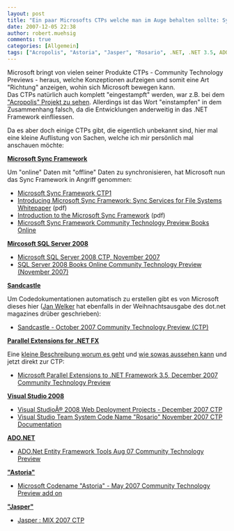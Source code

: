 ```yaml
---
layout: post
title: "Ein paar Microsofts CTPs welche man im Auge behalten sollte: Sync Framework, Astoria, SQL Server 2008..."
date: 2007-12-05 22:38
author: robert.muehsig
comments: true
categories: [Allgemein]
tags: ["Acropolis", "Astoria", "Jasper", "Rosario", .NET, .NET 3.5, ADO.NET, CTP, Microsoft, Parallel Extensions, Sandcastle, SQL, SQL Server 2008, Sync Framework, Visual Studio]
---
```

<p>Microsoft bringt von vielen seiner Produkte CTPs - Community Technology Previews - heraus, welche Konzeptionen aufzeigen und somit eine Art "Richtung" anzeigen, wohin sich Microsoft bewegen kann.<br>Das CTPs natürlich auch komplett "eingestampft" werden, war z.B. bei dem <a href="http://blogs.msdn.com/acropolis/archive/2007/10/29/An-Acropolis-Update.aspx" target="_blank">"Acropolis" Projekt zu sehen</a>. Allerdings ist das Wort "einstampfen" in dem Zusammenhang falsch, da die Entwicklungen anderweitig in das .NET Framework einfliessen.</p> <p>Da es aber doch einige CTPs gibt, die eigentlich unbekannt sind, hier mal eine kleine Auflistung von Sachen, welche ich mir persönlich mal anschauen möchte:</p> <p><strong><u>Microsoft Sync Framework</u></strong></p> <p>Um "online" Daten mit "offline" Daten zu synchronisieren, hat Microsoft nun das Sync Framework in Angriff genommen:</p> <ul> <li><a href="http://www.microsoft.com/downloads/details.aspx?FamilyId=35E8F16E-AAA4-4919-8B3C-1CE4EA1F6552&amp;displaylang=en" target="_blank">Microsoft Sync Framework CTP1</a></li> <li><a href="http://www.microsoft.com/downloads/details.aspx?familyid=9C7CC8FC-13BB-48F0-87B2-69D8A0995655&amp;displaylang=en" target="_blank">Introducing Microsoft Sync Framework: Sync Services for File Systems Whitepaper</a> (pdf)</li> <li><a href="http://www.microsoft.com/downloads/details.aspx?familyid=1A4A7EDB-DD09-45D5-8D95-4D695DB3F258&amp;displaylang=en" target="_blank">Introduction to the Microsoft Sync Framework</a> (pdf)</li> <li><a href="http://www.microsoft.com/downloads/details.aspx?familyid=A3EE7BC5-A823-4FB4-B152-9E8CE9D5546F&amp;displaylang=en" target="_blank">Microsoft Sync Framework Community Technology Preview Books Online</a></li></ul> <p><strong><u>Mircosoft SQL Server 2008</u></strong></p> <ul> <li><a href="http://www.microsoft.com/downloads/details.aspx?FamilyID=3bf4c5ca-b905-4ebc-8901-1d4c1d1da884&amp;DisplayLang=en" target="_blank">Microsoft SQL Server 2008 CTP, November 2007</a></li> <li><a href="http://www.microsoft.com/downloads/details.aspx?FamilyID=19db0b42-a5b2-456f-9c5c-f295cdd58d7a&amp;DisplayLang=en" target="_blank">SQL Server 2008 Books Online Community Technology Preview (November 2007)</a></li></ul> <p><strong><u>Sandcastle</u></strong></p> <p>Um Codedokumentationen automatisch zu erstellen gibt es von Microsoft dieses hier (<a href="http://blog.jan-welker.de/2007/12/02/AutomatischesErstellenEinerProfessionellenCodedokumentationMithilfeKostenloserTools.aspx" target="_blank">Jan Welker</a> hat ebenfalls in der Weihnachtsausgabe des dot.net magazines drüber geschrieben):</p> <ul> <li><a href="http://www.microsoft.com/downloads/details.aspx?FamilyID=e82ea71d-da89-42ee-a715-696e3a4873b2&amp;DisplayLang=en" target="_blank">Sandcastle - October 2007 Community Technology Preview (CTP)</a></li></ul> <p><strong><u>Parallel Extensions for .NET FX</u></strong></p> <p>Eine <a href="http://blogs.msdn.com/somasegar/archive/2007/11/29/parallel-extensions-to-the-net-fx-ctp.aspx" target="_blank">kleine Beschreibung worum es geht</a> und <a href="http://blogs.msdn.com/dparys/archive/2007/12/03/tpl-in-c.aspx" target="_blank">wie sowas aussehen kann</a> und jetzt direkt zur CTP:</p> <ul> <li><a href="http://www.microsoft.com/downloads/details.aspx?FamilyID=e848dc1d-5be3-4941-8705-024bc7f180ba&amp;DisplayLang=en" target="_blank">Microsoft Parallel Extensions to .NET Framework 3.5, December 2007 Community Technology Preview</a></li></ul> <p><strong><u>Visual Studio 2008</u></strong></p> <ul> <li><a href="http://www.microsoft.com/downloads/details.aspx?FamilyID=0ff6b63f-f79d-4590-b619-a2a4e06820f0&amp;DisplayLang=en" target="_blank">Visual StudioÂ® 2008 Web Deployment Projects - December 2007 CTP</a></li> <li><a href="http://www.microsoft.com/downloads/details.aspx?FamilyID=50c4b0b3-ae27-45fa-8d13-400066e0fcf5&amp;DisplayLang=en" target="_blank">Visual Studio Team System Code Name "Rosario" November 2007 CTP Documentation</a></li></ul> <p><strong><u>ADO.NET</u></strong></p> <ul> <li><a href="http://www.microsoft.com/downloads/details.aspx?FamilyID=09a36081-5ed1-4648-b995-6239d0b77cb5&amp;DisplayLang=en" target="_blank">ADO.Net Entity Framework Tools Aug 07 Community Technology Preview</a></li></ul> <p><strong><u>"Astoria"</u></strong></p> <ul> <li><a href="http://www.microsoft.com/downloads/details.aspx?FamilyID=6d85055e-3549-48fc-8a2b-f678e6786e3a&amp;DisplayLang=en" target="_blank">Microsoft Codename "Astoria" - May 2007 Community Technology Preview add on</a></li></ul> <p><strong><u>"Jasper"</u></strong></p> <ul> <li><a href="http://www.microsoft.com/downloads/details.aspx?FamilyID=471bb3ac-b31a-49cd-a567-f2e286715c8f&amp;DisplayLang=en" target="_blank">Jasper : MIX 2007 CTP</a></li></ul> <p> <div class="wlWriterSmartContent" id="scid:605EEA63-B54B-4e6d-A290-F5E9E8229FC1:d54a3dd6-a279-4498-93a6-ad20b70389ad" style="padding-right: 0px; display: inline; padding-left: 0px; padding-bottom: 0px; margin: 0px; padding-top: 0px"></div></p>
